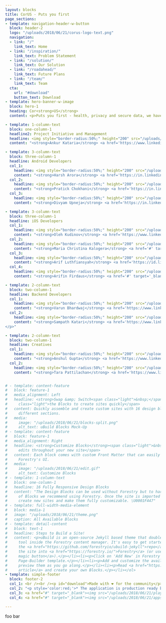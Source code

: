 ```yaml
---
layout: blocks
title: CorUS - Puts you first
page_sections:
- template: navigation-header-w-button
  block: header-2
  logo: "/uploads/2018/06/21/corus-logo-text.png"
  navigation:
  - link: "/"
    link_text: Home
  - link: "/inspiration/"
    link_text: Problem Statement
  - link: "/solution/"
    link_text: Our Solution
  - link: "/roadahead/"
    link_text: Future Plans
  - link: "/team/"
    link_text: Team
  cta:
    url: "#download"
    button_text: Download
- template: hero-banner-w-image
  block: hero-1
  heading: Cor<strong>US</strong>
  content: <p>Puts you first - health, privacy and secure data, we have it all. We'll keep you informed and safeguarded in the case of COVID-19 positive contact. Let's be certain of the uncertainties together.</p>

- template: 1-column-text
  block: one-column-1
  headline2: Project Initiative and Management
  headline: <img style="border-radius:50%;" height="200" src="/uploads/team/ankurkataria.jpg" />
  content: "<strong>Ankur Kataria</strong> <a href='https://www.linkedin.com/in/ankur-k-62b6a920/' target='_blank'><img height='16' src='/uploads/team/linkedin.svg' /></a><br /><br /><p>Software Engineer - Netapp</p>"

- template: 3-column-text
  block: three-column-1
  headline: Android Developers
  col_1:
    headline: <img style="border-radius:50%;" height="200" src="/uploads/team/harsharora.jpg" />
    content: "<strong>Harsh Arora</strong> <a href='https://in.linkedin.com/in/aroraharsh' target='_blank'><img height='16' src='/uploads/team/linkedin.svg' /></a><br /><br /><p>Software Engineer - Swiggy</p>"
  col_2:
    headline: <img style="border-radius:50%;" height="200" src="/uploads/team/pratickchokhani.jpg" />
    content: "<strong>Pratick Chokhani</strong> <a href='https://in.linkedin.com/in/pratick' target='_blank'><img height='16' src='/uploads/team/linkedin.svg' /></a><br /><br /><p>Software Engineer - Google</p>"
  col_3:
    headline: <img style="border-radius:50%;" height="200" src="/uploads/team/divyamupneja.jpg" />
    content: "<strong>Divyam Upneja</strong> <a href='https://in.linkedin.com/in/divyam1' target='_blank'><img height='16' src='/uploads/team/linkedin.svg' /></a><br /><br /><p>Software Engineer - BlackNGreen</p>"

- template: 3-column-text
  block: three-column-1
  headline: iOS Developers
  col_1:
    headline: <img style="border-radius:50%;" height="200" src="/uploads/team/olehkudinov.png" />
    content: "<strong>Oleh Kudinov</strong> <a href='https://www.linkedin.com/in/oleh-kudinov-11840a5b' target='_blank'><img height='16' src='/uploads/team/linkedin.svg' /></a><br /><br /><p>Senior iOS Software Engineer - Revolut</p>"
  col_2:
    headline: <img style="border-radius:50%;" height="200" src="/uploads/team/mariachristinakalogera.jpg" />
    content: "<strong>Maria Christina Kalogera</strong> <a href='#' target='_blank'><img height='16' src='/uploads/team/linkedin.svg' /></a><br /><br /><p></p>"
  col_3:
    headline: <img style="border-radius:50%;" height="200" src="/uploads/team/arifluthfiansyah.jpg" />
    content: "<strong>Arif Luthfiansyah</strong> <a href='https://id.linkedin.com/in/arif-luthfiansyah-3b4311139' target='_blank'><img height='16' src='/uploads/team/linkedin.svg' /></a><br /><br /><p></p>"
  col_4:
    headline: <img style="border-radius:50%;" height="200" src="/uploads/team/arifinfirdaus.jpg" />
    content: "<strong>Arifin Firdaus</strong> <a href='#' target='_blank'><img height='16' src='/uploads/team/linkedin.svg' /></a><br /><br /><p></p>"

- template: 2-column-text
  block: two-column-1
  headline: Backend Developers
  col_1:
    headline: <img style="border-radius:50%;" height="200" src="/uploads/team/varunbhardwaj.jpg" />
    content: "<strong>Varun Bhardwaj</strong> <a href='https://www.linkedin.com/in/varun-bh' target='_blank'><img height='16' src='/uploads/team/linkedin.svg' /></a><br /><br /><p>Software Development Engineer - Amazon</p>"
  col_2:
    headline: <img style="border-radius:50%;" height="200" src="/uploads/team/sampathkatari.jpg" />
    content: "<strong>Sampath Katari</strong> <a href='https://www.linkedin.com/in/sampath-katari-b1a85839' target='_blank'><img height='16' src='/uploads/team/linkedin.svg' /></a><br /><br /><p>Software Engineer - AIOB Technosoft Private Limited
</p>"

- template: 2-column-text
  block: two-column-1
  headline: Creatives
  col_1:
    headline: <img style="border-radius:50%;" height="200" src="/uploads/team/anshulgupta.jpg" />
    content: "<strong>Anshul Gupta</strong> <a href='https://www.linkedin.com/in/anshulgupta0803' target='_blank'><img height='16' src='/uploads/team/linkedin.svg' /></a><br /><br /><p>Senior Software Engineer - Samsung Research</p>"
  col_2:
    headline: <img style="border-radius:50%;" height="200" src="/uploads/team/tarapattilachan.png" />
    content: "<strong>Tara Pattilachan</strong> <a href='https://www.linkedin.com/in/tarapattilachan' target='_blank'><img height='16' src='/uploads/team/linkedin.svg' /></a><br /><br /><p>Research Student - UCF Center of Research for Computer Vision</p>"


# - template: content-feature
#   block: feature-1
#   media_alignment: Left
#   headline: <strong>Swap &amp; Switch<span class="light">&nbsp;</span></strong><span
#     class="light">the Blocks to create sites quickly</span>
#   content: Quickly assemble and create custom sites with 16 design blocks for seven
#     different sections.
#   media:
#     image: "/uploads/2018/06/21/blocks-split.png"
#     alt_text: uBuild Blocks Mock-Up
# - template: content-feature
#   block: feature-1
#   media_alignment: Right
#   headline: <strong>Customize Blocks</strong><span class="light">&nbsp;to make quick
#     edits throughout your new site</span>
#   content: Each block comes with custom Front Matter that can easily be edited in
#     Forestry's UI.
#   media:
#     image: "/uploads/2018/06/21/edit.gif"
#     alt_text: Customize Blocks
# - template: 1-column-text
#   block: one-column-1
#   headline: 16 Fully Responsive Design Blocks
#   content: "The Design Blocks can be used without Forestry but to harness the power
#     of Blocks we recommend using Forestry. Once the site is imported you can immediately
#     create new sites and make them fully customizable. \U0001F447"
# - template: full-width-media-element
#   block: media-1
#   image: "/uploads/2018/06/21/theme.png"
#   caption: All Available Blocks
# - template: detail-content
#   block: text-1
#   headline: Steps to Build a Site!
#   content: <p>uBuild is an open-source Jekyll based theme that doubles as a builder
#     tool inside the Forestry content manager. It's easy to get started!</p><ol><li><p>Fork
#     the <a href="https://github.com/forestryio/ubuild-jekyll">repo</a> and import
#     the site into <a href="https://forestry.io/">Forestry</a> (or use <a href="https://forestry.io/blog/ubuild-a-new-theme-for-static-sites-using-blocks#even-quicker-start">our
#     magic button</a>).</p></li><li><p>Click on 'Add New' in Forestry and select the
#     Page-Builder template.</p></li><li><p>Add and customize the available Blocks and
#     preview them as you go along.</p></li><li><p>Read <a href="https://forestry.io/blog/ubuild-a-new-theme-for-static-sites-using-blocks/">our
#     article</a> and create your own Blocks.</p></li></ol>
- template: simple-footer
  block: footer-2
  col_1: <br /><br /><p id="download">Made with ❤︎ for the community</p>
  col_2: "<p style='color:red;'>* The application is production ready but it can't go live without a tie up with regulatory body</p>"
  col_3: <a href="#" target="_blank"><img src="/uploads/2018/06/21/playstore.png" width="400" height="auto" alt="Play Store"></a>
  col_4: <a href="#" target="_blank"><img src="/uploads/2018/06/21/appstore.png" width="400" height="auto" alt="App Store"></a>

---
```

foo bar

